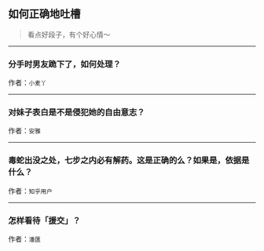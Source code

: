 ## 如何正确地吐槽

> 看点好段子，有个好心情～


 
---

### 分手时男友跪下了，如何处理？

> 


作者：`小麦丫`

---

### 对妹子表白是不是侵犯她的自由意志？

> 


作者：`安雅`

---

### 毒蛇出没之处，七步之内必有解药。这是正确的么？如果是，依据是什么？

> 


作者：`知乎用户`

---

### 怎样看待「援交」？

> 


作者：`潘匯`